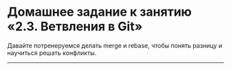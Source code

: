 # Домашнее задание к занятию «2.3. Ветвления в Git»

Давайте потренеруемся делать merge и rebase, чтобы понять разницу и научиться решать конфликты.

---